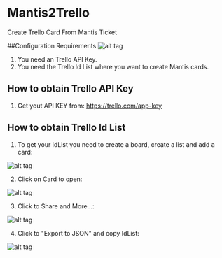 # Mantis2Trello
Create Trello Card From Mantis Ticket

##Configuration Requirements
![alt tag](https://raw.githubusercontent.com/nikeyes/Mantis2Trello/master/resources/Configuration.PNG)

1. You need an Trello API Key.
2. You need the Trello Id List where you want to create Mantis cards.

## How to obtain Trello API Key

1) Get yout API KEY from: https://trello.com/app-key

## How to obtain Trello Id List

1) To get your idList you need to create a board, create a list and add a card:

![alt tag](https://raw.githubusercontent.com/nikeyes/Mantis2Trello/master/resources/GetIdList1.png)


2) Click on Card to open:

![alt tag](https://raw.githubusercontent.com/nikeyes/Mantis2Trello/master/resources/GetIdList2.png)


3) Click to Share and More...:

![alt tag](https://raw.githubusercontent.com/nikeyes/Mantis2Trello/master/resources/GetIdList3.png)


4) Click to "Export to JSON" and copy IdList:

![alt tag](https://raw.githubusercontent.com/nikeyes/Mantis2Trello/master/resources/GetIdList4.png)
